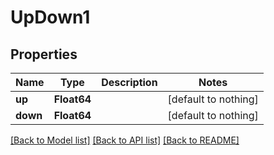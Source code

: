 # UpDown1


## Properties
Name | Type | Description | Notes
------------ | ------------- | ------------- | -------------
**up** | **Float64** |  | [default to nothing]
**down** | **Float64** |  | [default to nothing]


[[Back to Model list]](../README.md#models) [[Back to API list]](../README.md#api-endpoints) [[Back to README]](../README.md)


